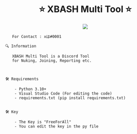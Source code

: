  
<h1 align="center">⭐ XBASH Multi Tool ⭐  </h1>

<p align="center">
  <img src="https://cdn.discordapp.com/attachments/1086987915642552410/1088109003927724082/Screenshot_2023-03-22_153044.png">
</p>
</p>

<p align="center">

```  
   For Contact : xは#0001

🔍 Information

   XBASH Multi Tool is a Discord Tool
   for Nuking, Joining, Reporting etc.
   
   
   
🛠️ Requirements
    
    - Python 3.10+
    - Visual Studio Code (For editing the code)
    - requirements.txt (pip install requirements.txt)
    
   
🛠️ Key

    - The Key is "FreeForAll"
    - You can edit the key in the py file
   
 
```
